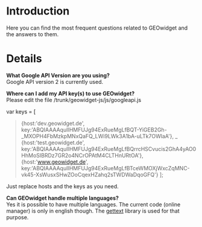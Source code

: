 # Introduction #

Here you can find the most frequent questions related to GEOwidget and the answers to them.


# Details #

**What Google API Version are you using?**
<br />Google API version 2 is currently used.

**Where can I add my API key(s) to use GEOwidget?**
<br />Please edit the file /trunk/geowidget-js/js/googleapi.js

var keys = [
> {host:'dev.geowidget.de',       key:'ABQIAAAAquIIHMFUJg94ExRueMgLfBQT-YiGEB2Gh-_MXOPH4FbMzkpMNxQaFQ\_LWi9LWk3A1bA-uLTk7OWlaA'},
>_<br />{host:'test.geowidget.de',      key:'ABQIAAAAquIIHMFUJg94ExRueMgLfBQrrcHSCvucis2GhA4yAO0HhMoSIBRDz7GR2o4NCrOPAtM4CLTHnURtOA'},
> <br />{host:'www.geowidget.de',       key:'ABQIAAAAquIIHMFUJg94ExRueMgLfBTceWMOXjWxcZqMNC-vk45-XsWusxSHwZOoCqexHZahq2sTWDWaDqoGFQ'}
];

Just replace hosts and the keys as you need.

**Can GEOwidget handle multiple languages?**
<br />Yes it is possible to have multiple languages. The current code (online manager) is only in english though. The [gettext](http://www.gnu.org/software/gettext/) library is used for that purpose.